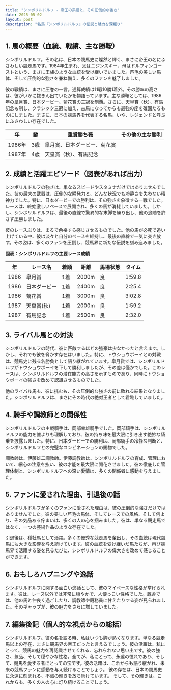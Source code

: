 ```yaml
---
title: "シンボリルドルフ - 帝王の系譜と、その圧倒的な強さ"
date: 2025-05-02
layout: post
description: "名馬『シンボリルドルフ』の伝説と魅力を深堀り"
---
```


## 1. 馬の概要（血統、戦績、主な勝鞍）

シンボリルドルフ。その名は、日本の競馬史に燦然と輝く、まさに帝王の名にふさわしい競走馬です。1984年生まれ、父はニジンスキー、母はドルフィンゴーストという、まさに王族のような血統を受け継いでいました。芦毛の美しい馬体、そして圧倒的な強さを兼ね備え、多くのファンを魅了しました。

彼の戦績は、まさに圧巻の一言。通算成績は11戦10勝1着外。その勝率の高さは、彼がいかに抜きん出ていたかを物語っています。主な勝鞍としては、1986年の皐月賞、日本ダービー、菊花賞の三冠を制覇。さらに、天皇賞（秋）、有馬記念も制し、クラシック三冠に加え、古馬になってからも最強の座を確固たるものにしました。まさに、日本の競馬界を代表する名馬、いや、レジェンドと呼ぶにふさわしい存在でした。

| 年 | 齢 | 重賞勝ち鞍 | その他の主な勝利 |
|---|---|---|---|
| 1986年 | 3歳 | 皐月賞、日本ダービー、菊花賞 |  |
| 1987年 | 4歳 | 天皇賞（秋）、有馬記念 |  |


## 2. 成績と活躍エピソード（図表があれば出力）

シンボリルドルフの強さは、単なるスピードやスタミナだけではありませんでした。彼の最大の武器は、圧倒的な瞬発力と、どんな状況でも冷静さを失わない精神力でした。特に、日本ダービーでの勝利は、その強さを象徴する一戦でした。レースは、終始激しいペースで展開され、多くの馬が消耗していました。しかし、シンボリルドルフは、最後の直線で驚異的な末脚を繰り出し、他の追随を許さず圧勝しました。

彼のレースぶりは、まるで余裕すら感じさせるものでした。他の馬が必死で追い上げている中、彼は淡々と自分のペースを維持し、最後の直線で一気に突き放す。その姿は、多くのファンを圧倒し、競馬界に新たな伝説を刻み込みました。

**図表：シンボリルドルフの主要レース成績**

| 年 | レース名 | 着順 | 距離 | 馬場状態 | タイム |
|---|---|---|---|---|---|
| 1986 | 皐月賞 | 1着 | 2000m | 良 | 1:59.8 |
| 1986 | 日本ダービー | 1着 | 2400m | 良 | 2:25.4 |
| 1986 | 菊花賞 | 1着 | 3000m | 良 | 3:02.8 |
| 1987 | 天皇賞(秋) | 1着 | 2000m | 良 | 1:59.2 |
| 1987 | 有馬記念 | 1着 | 2500m | 良 | 2:32.0 |


## 3. ライバル馬との対決

シンボリルドルフの時代、彼に匹敵するほどの強豪は少なかったと言えます。しかし、それでも彼を脅かす存在はいました。特に、トウショウボーイとの対戦は、競馬史に残る名勝負として語り継がれています。皐月賞では、シンボリルドルフがトウショウボーイを下して勝利しましたが、その差は僅かでした。このレースは、シンボリルドルフの潜在能力の高さを示すものであり、同時にトウショウボーイの強さを改めて認識させるものでした。

他のライバル馬も、彼に挑むも、その圧倒的な強さの前に敗れる結果となりました。シンボリルドルフは、まさにその時代の絶対王者として君臨していました。


## 4. 騎手や調教師との関係性

シンボリルドルフの主戦騎手は、岡部幸雄騎手でした。岡部騎手は、シンボリルドルフの能力を誰よりも理解しており、彼の持ち味を最大限に引き出す絶妙な騎乗を披露しました。特に、日本ダービーでの勝利は、岡部騎手の冷静な判断と、シンボリルドルフとの完璧なコンビネーションの賜物でした。

調教師は、伊藤雄二調教師。伊藤調教師は、シンボリルドルフの育成、管理において、細心の注意を払い、彼の才能を最大限に開花させました。彼の徹底した管理体制と、シンボリルドルフへの深い愛情は、多くの関係者に感動を与えました。


## 5. ファンに愛された理由、引退後の話

シンボリルドルフが多くのファンに愛された理由は、彼の圧倒的な強さだけではありませんでした。彼の美しい芦毛の馬体、そしてレースでの風格、そして何より、その気品ある佇まいは、多くの人の心を掴みました。彼は、単なる競走馬ではなく、一つの芸術作品のような存在でした。

引退後は、種牡馬として活躍。多くの優秀な競走馬を輩出し、その血統は現代競馬にも大きな影響を与え続けています。彼の血統を受け継いだ馬たちが、再び競馬界で活躍する姿を見るたびに、シンボリルドルフの偉大さを改めて感じることができます。


## 6. おもしろハプニングや逸話

シンボリルドルフに関する面白い逸話として、彼のマイペースな性格が挙げられます。彼は、レース以外では非常に穏やかで、人懐っこい性格でした。厩舎では、他の馬と仲良く過ごしたり、調教師や厩務員に甘えたりする姿が見られました。そのギャップが、彼の魅力をさらに増していました。


## 7. 編集後記（個人的な視点からの総括）

シンボリルドルフ。彼の名を語る時、私はいつも胸が熱くなります。単なる競走馬以上の存在、まさに競馬界の帝王だったと言えるでしょう。彼の活躍は、私にとって、競馬の魅力を再認識させてくれる、忘れられない思い出です。彼の強さ、気品、そして穏やかな性格。全てが、私にとって、永遠の憧れであり、そして、競馬を愛する者にとっての宝です。彼の活躍は、これからも語り継がれ、未来の競馬ファンに感動を与え続けることでしょう。  彼の存在は、日本の競馬史に永遠に刻まれる、不滅の輝きを放ち続けています。  そして、その輝きは、これからも、多くの人の心に灯り続けることでしょう。
